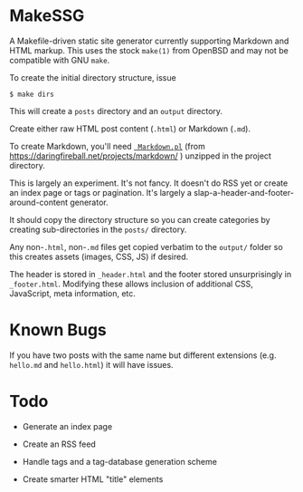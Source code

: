 MakeSSG
=======

A Makefile-driven static site generator currently supporting Markdown
and HTML markup.  This uses the stock `make(1)` from OpenBSD and may
not be compatible with GNU `make`.

To create the initial directory structure, issue

    $ make dirs

This will create a `posts` directory and an `output` directory.

Create either raw HTML post content (`.html`) or Markdown (`.md`).

To create Markdown, you'll need
[` Markdown.pl`](http://daringfireball.net/projects/downloads/Markdown_1.0.1.zip)
(from https://daringfireball.net/projects/markdown/ )
unzipped in the project directory.

This is largely an experiment.
It's not fancy.
It doesn't do RSS yet
or create an index page
or tags
or pagination.
It's largely a slap-a-header-and-footer-around-content generator.

It should copy the directory structure so you can create categories
by creating sub-directories in the `posts/` directory.

Any non-`.html`, non-`.md` files get copied verbatim to the
`output/` folder so this creates assets (images, CSS, JS) if desired.

The header is stored in `_header.html`
and the footer stored unsurprisingly in `_footer.html`.
Modifying these allows inclusion of additional CSS, JavaScript,
meta information, etc.

Known Bugs
==========

If you have two posts with the same name but different extensions (e.g.
`hello.md` and `hello.html`) it will have issues.


Todo
====

- Generate an index page

- Create an RSS feed

- Handle tags and a tag-database generation scheme

- Create smarter HTML "title" elements
